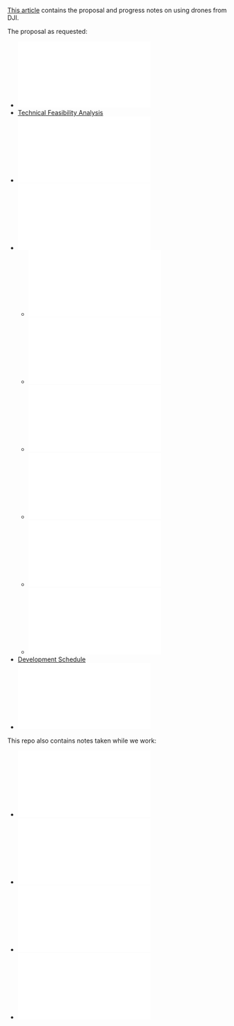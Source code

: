 <a href="README.md">This article</a> contains the proposal and progress notes on using drones from DJI.

The proposal as requested:

* ![Team](team.md)
* [Technical Feasibility Analysis](feasibility.md)
* ![Proposal (hardware and software components)](proposal.md)
* ![Development Plan](development-plan.md)
   * ![Strategies](strategies.md)
   * ![Android app](android-app.md)
   * ![Casting video](casting.md)
   * ![Ford SYNC Applink](ford-sync.md)
   * ![Recognition of AprilTags](recognition.md)
   * ![Navigation](navigation.md)
* [Development Schedule](schedule.md)
* ![References](resferences.md)

This repo also contains notes taken while we work:

   * ![DJI SDKs](dji-sdks.md)
   * ![Android App Notes](android-app-notes.md)
   * ![Server Notes](server.md)
   * ![Resources](resources.md)
